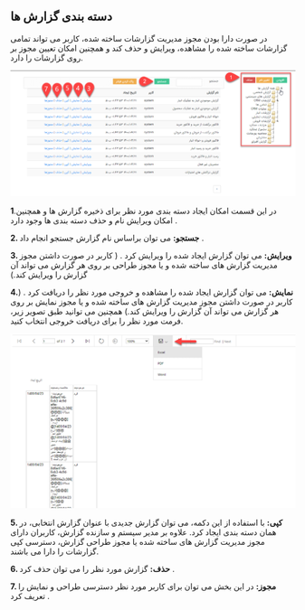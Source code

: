 ## دسته بندی گزارش ها





 در صورت دارا بودن مجوز مدیریت گزارشات ساخته شده، کاربر می تواند تمامی گزارشات ساخته شده را مشاهده، ویرایش و حذف کند و همچنین امکان تعیین مجوز بر روی گزارشات را دارد.
 
 
  ![](khoroji22.png)



 
**1**.در این قسمت امکان ایجاد دسته بندی مورد نظر برای ذخیره گزارش ها و همچنین امکان ویرایش نام و حذف دسته بندی ها وجود دارد .

**2. جستجو:** می توان براساس نام گزارش جستجو انجام داد .

**3. ویرایش:** می توان گزارش ایجاد شده را ویرایش کرد  . ( کاربر در صورت داشتن مجوز مدیریت گزارش های ساخته شده و یا مجوز  طراحی بر روی هر گزارش می تواند آن گزارش را ویرایش کند.)

**4.نمایش:** می توان گزارش ایجاد شده را مشاهده و خروجی مورد نظر را دریافت کرد . ( کاربر در صورت داشتن مجوز مدیریت گزارش های ساخته شده و یا مجوز  نمایش بر روی هر
 گزارش می تواند آن گزارش را ویرایش کند.)
همچنین می توانید طبق تصویر زیر، فرمت مورد نظر را برای دریافت خروجی انتخاب کنید.


 ![](khoroji1.png)

**5. کپی:** با استفاده از این دکمه،  می توان گزارش جدیدی با عنوان گزارش انتخابی، در همان دسته بندی ایجاد کرد. علاوه بر مدیر سیستم و سازنده گزارش، کاربران دارای مجوز مدیریت گزارش های ساخته شده یا مجوز طراحی گزارش، دسترسی کپی گزارشات را دارا می باشند.

**6. حذف:** گزارش مورد نظر را می توان حذف کرد .

**7. مجوز:** در این بخش می توان برای کاربر مورد نظر دسترسی طراحی و  نمایش را تعریف کرد .






